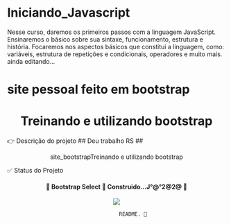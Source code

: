 # Iniciando_Javascript
Nesse curso, daremos os primeiros passos com a linguagem JavaScript. Ensinaremos o básico sobre sua sintaxe, funcionamento, estrutura e história. Focaremos nos aspectos básicos que constitui a linguagem, como: variáveis, estrutura de repetições e condicionais, operadores e muito mais.
ainda editando...
# site pessoal feito em bootstrap 

<h1 align="center">Treinando e utilizando bootstrap</h1>
👉  Descrição do projeto ## Deu trabalho RS ## 
<p align="center">site_bootstrapTreinando e utilizando bootstrap</P>
    ✅ Status do Projeto
<h4 align="center"> 
	🚧  Bootstrap Select 🚀 Construido...J°@°2@2@  🚧
</h4>
<center><img src="https://tenor.com/view/minion-woohoo-yeah-excited-cheer-gif-5002827></center>

<center><img src="https://tenor.com/view/winning-dance-trump-gif-13295781></center>

                                        README. 💝
